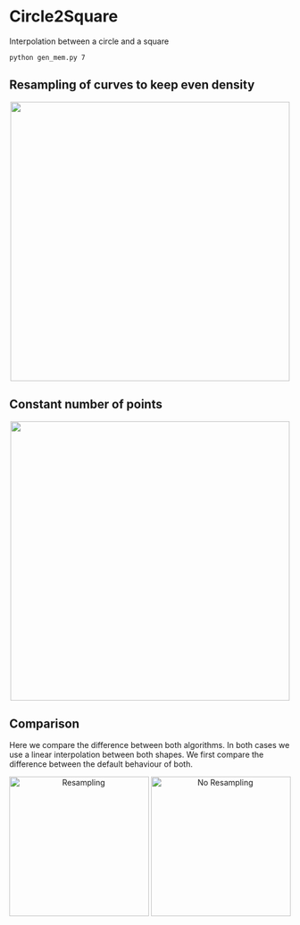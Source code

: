 # Circle2Square

Interpolation between a circle and a square

```
python gen_mem.py 7
```

## Resampling of curves to keep even density

<p align="center">
  <img width="500" src="images/dens.gif">
</p>

## Constant number of points

<p align="center">
  <img width="500" src="images/dots.gif">
</p>

## Comparison

Here we compare the difference between both algorithms. In both cases we use a linear interpolation between both shapes. We first compare the difference between the default behaviour of both.

<p align="center">
  <img width="250" src="images/dens.gif",  title="Resampling">
  <img width="250" src="images/dots.gif",  title="No Resampling">
</p>
